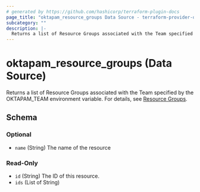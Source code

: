 ```yaml
---
# generated by https://github.com/hashicorp/terraform-plugin-docs
page_title: "oktapam_resource_groups Data Source - terraform-provider-oktapam"
subcategory: ""
description: |-
  Returns a list of Resource Groups associated with the Team specified by the OKTAPAM_TEAM environment variable. For details, see Resource Groups https://help.okta.com/oie/en-us/content/topics/privileged-access/pam-resource-groups.htm.
---
```


# oktapam_resource_groups (Data Source)

Returns a list of Resource Groups associated with the Team specified by the OKTAPAM_TEAM environment variable. For details, see [Resource Groups](https://help.okta.com/oie/en-us/content/topics/privileged-access/pam-resource-groups.htm).



<!-- schema generated by tfplugindocs -->
## Schema

### Optional

- `name` (String) The name of the resource

### Read-Only

- `id` (String) The ID of this resource.
- `ids` (List of String)


